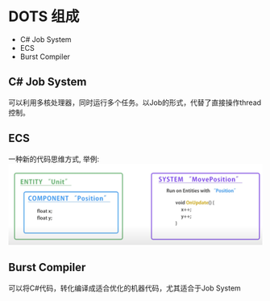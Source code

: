 # DOTS 组成

- C# Job System
- ECS
- Burst Compiler

## C# Job System

可以利用多核处理器，同时运行多个任务。以Job的形式，代替了直接操作thread控制。

## ECS

一种新的代码思维方式, 举例:
![ECS举例](./imgs/ECS.png)

## Burst Compiler

可以将C#代码，转化编译成适合优化的机器代码，尤其适合于Job System